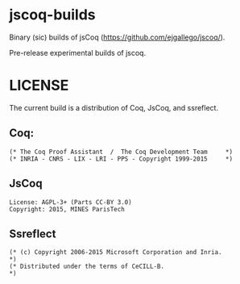 # jscoq-builds

Binary (sic) builds of jsCoq (https://github.com/ejgallego/jscoq/).

Pre-release experimental builds of jscoq.

# LICENSE

The current build is a distribution of Coq, JsCoq, and ssreflect.

## Coq:

````
(* The Coq Proof Assistant  /  The Coq Development Team     *)
(* INRIA - CNRS - LIX - LRI - PPS - Copyright 1999-2015     *)
````

## JsCoq

````
License: AGPL-3+ (Parts CC-BY 3.0)
Copyright: 2015, MINES ParisTech
````

## Ssreflect

````
(* (c) Copyright 2006-2015 Microsoft Corporation and Inria.                  *)
(* Distributed under the terms of CeCILL-B.                                  *)
````
